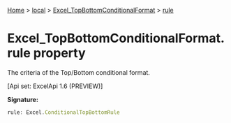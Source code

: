 [Home](./index) &gt; [local](local.md) &gt; [Excel\_TopBottomConditionalFormat](local.excel_topbottomconditionalformat.md) &gt; [rule](local.excel_topbottomconditionalformat.rule.md)

# Excel\_TopBottomConditionalFormat.rule property

The criteria of the Top/Bottom conditional format. 

 \[Api set: ExcelApi 1.6 (PREVIEW)\]

**Signature:**
```javascript
rule: Excel.ConditionalTopBottomRule
```
